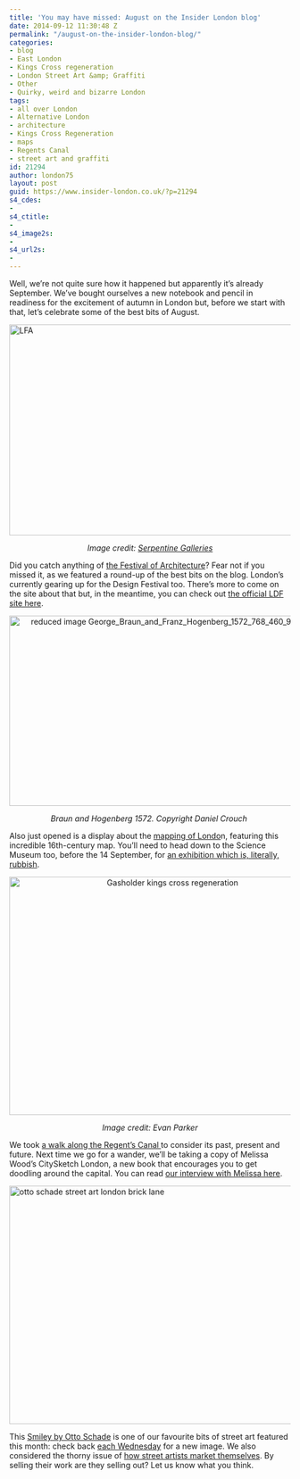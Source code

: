 ```yaml
---
title: 'You may have missed: August on the Insider London blog'
date: 2014-09-12 11:30:48 Z
permalink: "/august-on-the-insider-london-blog/"
categories:
- blog
- East London
- Kings Cross regeneration
- London Street Art &amp; Graffiti
- Other
- Quirky, weird and bizarre London
tags:
- all over London
- Alternative London
- architecture
- Kings Cross Regeneration
- maps
- Regents Canal
- street art and graffiti
id: 21294
author: london75
layout: post
guid: https://www.insider-london.co.uk/?p=21294
s4_cdes:
- 
s4_ctitle:
- 
s4_image2s:
- 
s4_url2s:
- 
---
```


Well, we&#8217;re not quite sure how it happened but apparently it&#8217;s already September. We&#8217;ve bought ourselves a new notebook and pencil in readiness for the excitement of autumn in London but, before we start with that, let&#8217;s celebrate some of the best bits of August.

[<img class="aligncenter wp-image-15869 size-full" src="/wp-content/uploads/2014/08/BeFunky_lfa-serpentine-pavillion.jpg_mini.jpg" alt="LFA" width="569" height="378" />](/wp-content/uploads/2014/08/BeFunky_lfa-serpentine-pavillion.jpg_mini.jpg)

<p style="text-align: center;">
  <em>Image credit: <a href="http://www.serpentinegalleries.org/" target="_blank">Serpentine Galleries</a></em>
</p>

Did you catch anything of <a href="/london-festival-of-architecture-2014-the-best-bits/" target="_blank">the Festival of Architecture</a>? Fear not if you missed it, as we featured a round-up of the best bits on the blog. London&#8217;s currently gearing up for the Design Festival too. There&#8217;s more to come on the site about that but, in the meantime, you can check out <a href="http://www.londondesignfestival.com/" target="_blank">the official LDF site here</a>.

<p style="text-align: center;">
  <a href="/wp-content/uploads/2014/08/reduced-image-George_Braun_and_Franz_Hogenberg_1572_768_460_90_s_c1.jpg"><img class="alignnone size-full wp-image-17001" src="/wp-content/uploads/2014/08/reduced-image-George_Braun_and_Franz_Hogenberg_1572_768_460_90_s_c1.jpg" alt="reduced image George_Braun_and_Franz_Hogenberg_1572_768_460_90_s_c1" width="569" height="341" /></a>
</p>

<p style="text-align: center;">
  <em>Braun and Hogenberg 1572. Copyright Daniel Crouch </em>
</p>

Also just opened is a display about the <a href="/mapping-london/" target="_blank">mapping of Londo</a>n, featuring this incredible 16th-century map. You&#8217;ll need to head down to the Science Museum too, before the 14 September, for <a href="/the-rubbish-collection-at-the-science-museum/">an exhibition which is, literally, rubbish</a>.

<p style="text-align: center;">
  <a href="/wp-content/uploads/2014/08/Gasholder.jpg"><img class="alignnone size-full wp-image-17024" src="/wp-content/uploads/2014/08/Gasholder.jpg" alt="Gasholder kings cross regeneration" width="569" height="427" /></a>
</p>

<p style="text-align: center;">
  <em>Image credit: Evan Parker</em>
</p>

We took <a href="/the-regents-canal-in-kings-cross-past-present-and-future/" target="_blank">a walk along the Regent&#8217;s Canal </a>to consider its past, present and future. Next time we go for a wander, we&#8217;ll be taking a copy of Melissa Wood&#8217;s CitySketch London, a new book that encourages you to get doodling around the capital. You can read <a href="/melissa-wood-illustrator-citysketch-london/" target="_blank">our interview with Melissa here</a>.

[<img class="aligncenter wp-image-15902 size-full" src="/wp-content/uploads/2014/08/ottoschade.jpg" alt="otto schade street art london brick lane" width="569" height="427" />](/wp-content/uploads/2014/08/ottoschade.jpg)

This <a href="/smiley-otto-schade-street-art-london-brick-lane/" target="_blank">Smiley by Otto Schade</a> is one of our favourite bits of street art featured this month: check back <a href="https://www.insider-london.co.uk/tag/street-art-picture-of-the-week/" target="_blank">each Wednesday</a> for a new image. We also considered the thorny issue of <a href="/streetwise-artful-marketing/" target="_blank">how street artists market themselves</a>. By selling their work are they selling out? Let us know what you think.
